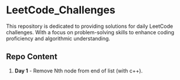 # LeetCode_Challenges
This repository is dedicated to providing solutions for daily LeetCode challenges. With a focus on problem-solving skills to enhance coding proficiency and algorithmic understanding.

## Repo Content
1. **Day 1**  - Remove Nth node from end of list (with c++).
